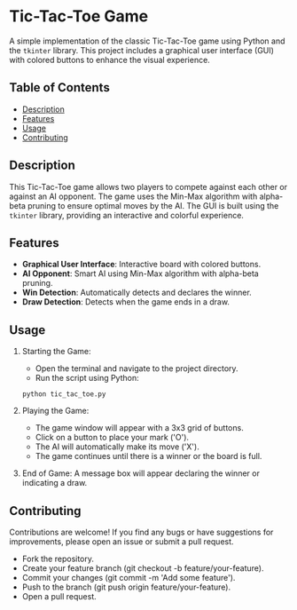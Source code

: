 # Tic-Tac-Toe Game

A simple implementation of the classic Tic-Tac-Toe game using Python and the `tkinter` library. This project includes a graphical user interface (GUI) with colored buttons to enhance the visual experience.

## Table of Contents

- [Description](#description)
- [Features](#features)
- [Usage](#usage)
- [Contributing](#contributing)

## Description

This Tic-Tac-Toe game allows two players to compete against each other or against an AI opponent. The game uses the Min-Max algorithm with alpha-beta pruning to ensure optimal moves by the AI. The GUI is built using the `tkinter` library, providing an interactive and colorful experience.

## Features

- **Graphical User Interface**: Interactive board with colored buttons.
- **AI Opponent**: Smart AI using Min-Max algorithm with alpha-beta pruning.
- **Win Detection**: Automatically detects and declares the winner.
- **Draw Detection**: Detects when the game ends in a draw.

## Usage
1. Starting the Game:
    - Open the terminal and navigate to the project directory.
    - Run the script using Python:

    ``` python tic_tac_toe.py ```
2. Playing the Game:
    - The game window will appear with a 3x3 grid of buttons.
    - Click on a button to place your mark ('O').
    - The AI will automatically make its move ('X').
    - The game continues until there is a winner or the board is full.
3. End of Game:
    A message box will appear declaring the winner or indicating a draw.
## Contributing
Contributions are welcome! If you find any bugs or have suggestions for improvements, please open an issue or submit a pull request.
- Fork the repository.
- Create your feature branch (git checkout -b feature/your-feature).
- Commit your changes (git commit -m 'Add some feature').
- Push to the branch (git push origin feature/your-feature).
- Open a pull request.

